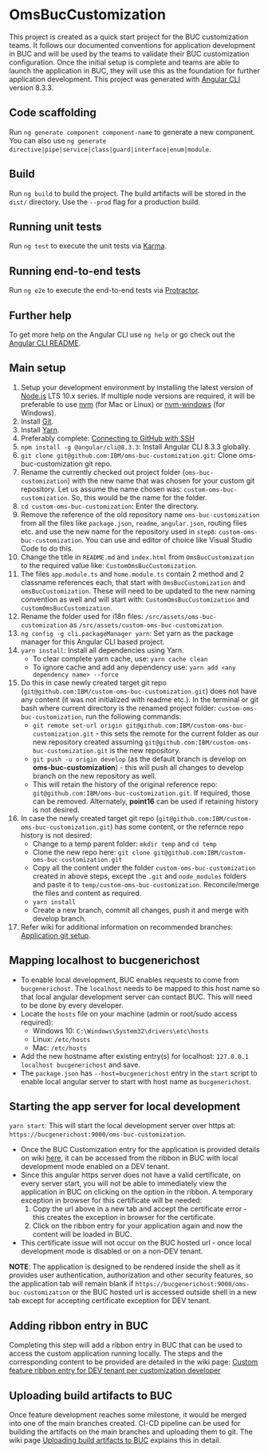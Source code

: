 # OmsBucCustomization

This project is created as a quick start project for the BUC customization teams. It follows our documented conventions for application development in BUC and will be used by the teams to validate their BUC customization configuration. Once the initial setup is complete and teams are able to launch the application in BUC, they will use this as the foundation for further application development.
This project was generated with [Angular CLI](https://github.com/angular/angular-cli) version 8.3.3.

## Code scaffolding

Run `ng generate component component-name` to generate a new component. You can also use `ng generate directive|pipe|service|class|guard|interface|enum|module`.

## Build

Run `ng build` to build the project. The build artifacts will be stored in the `dist/` directory. Use the `--prod` flag for a production build.

## Running unit tests

Run `ng test` to execute the unit tests via [Karma](https://karma-runner.github.io).

## Running end-to-end tests

Run `ng e2e` to execute the end-to-end tests via [Protractor](http://www.protractortest.org/).

## Further help

To get more help on the Angular CLI use `ng help` or go check out the [Angular CLI README](https://github.com/angular/angular-cli/blob/master/README.md).

## Main setup

1. Setup your development environment by installing the latest version of [Node.js](https://nodejs.org/en/download/releases/) LTS 10.x series. If multiple node versions are required, it will be preferable to use [nvm](https://github.com/nvm-sh/nvm) (for Mac or Linux) or [nvm-windows](https://github.com/coreybutler/nvm-windows) (for Windows).
2. Install [Git](https://git-scm.com/).
3. Install [Yarn](https://yarnpkg.com/en/docs/install).
4. Preferably complete: [Connecting to GitHub with SSH](https://help.github.com/en/articles/connecting-to-github-with-ssh)
5. `npm install -g @angular/cli@8.3.3`: Install Angular CLI 8.3.3 globally.
6. `git clone git@github.com:IBM/oms-buc-customization.git`: Clone oms-buc-customization git repo.
7. Rename the currently checked out project folder (`oms-buc-customization`) with the new name that was chosen for your custom git repository. Let us assume the name chosen was: `custom-oms-buc-customization`. So, this would be the name for the folder.
8. `cd custom-oms-buc-customization`: Enter the directory.
9. Remove the reference of the old repository name `oms-buc-customization` from all the files like `package.json`, `readme`, `angular.json`, routing files etc. and use the new name for the repository used in `step8`: `custom-oms-buc-customization`. You can use and editor of choice like Visual Studio Code to do this.
10. Change the title in `README.md` and `index.html` from `OmsBucCustomization` to the required value like: `CustomOmsBucCustomization`.
11. The files `app.module.ts` and `home.module.ts` contain 2 method and 2 classname references each, that start with `OmsBucCustomization` and `omsBucCustomization`. These will need to be updated to the new naming convention as well and will start with: `CustomOmsBucCustomization` and `customOmsBucCustomization`.
12. Rename the folder used for i18n files: `/src/assets/oms-buc-customization` as `/src/assets/custom-oms-buc-customization`.
13. `ng config -g cli.packageManager yarn`: Set yarn as the package manager for this Angular CLI based project.
14. `yarn install`: Install all dependencies using Yarn.
    * To clear complete yarn cache, use: `yarn cache clean`
    * To ignore cache and add any dependency use: `yarn add <any dependency name> --force`
15. Do this in case newly created target git repo (`git@github.com:IBM/custom-oms-buc-customization.git`) does not have any content (it was not initialized with readme etc.). In the terminal or git bash where current directory is the renamed project folder: `custom-oms-buc-customization`, run the following commands:
    * `git remote set-url origin git@github.com:IBM/custom-oms-buc-customization.git` - this sets the remote for the current folder as our new repository created assuming `git@github.com:IBM/custom-oms-buc-customization.git` is the new repository.
    * `git push -u origin develop` (as the default branch is develop on **oms-buc-customization**) - this will push all changes to develop branch on the new repository as well.
    * This will retain the history of the original reference repo: `git@github.com:IBM/oms-buc-customization.git`. If required, those can be removed. Alternately, **point16** can be used if retaining history is not desired.
16. In case the newly created target git repo (`git@github.com:IBM/custom-oms-buc-customization.git`) has some content, or the refernce repo history is not desired:
    * Change to a temp parent folder: `mkdir temp` and `cd temp`
    * Clone the new repo here: `git clone git@github.com:IBM/custom-oms-buc-customization.git`
    * Copy all the content under the folder `custom-oms-buc-customization` created in above steps, except the `.git` and `node_modules` folders and paste it to `temp/custom-oms-buc-customization`. Reconcile/merge the files and content as required.
    * `yarn install`
    * Create a new branch, commit all changes, push it and merge with develop branch.
17. Refer wiki for additional information on recommended branches: [Application git setup](https://github.com/IBM/oms-buc-customization/wiki/Application-git-setup).

## Mapping localhost to bucgenerichost

* To enable local development, BUC enables requests to come from `bucgenerichost`. The `localhost` needs to be mapped to this host name so that local angular development server can contact BUC. This will need to be done by every developer.
* Locate the `hosts` file on your machine (admin or root/sudo access required):
    * Windows 10: `C:\Windows\System32\drivers\etc\hosts`
    * Linux: `/etc/hosts`
    * Mac: `/etc/hosts`
* Add the new hostname after existing entry(s) for localhost: `127.0.0.1 localhost bucgenerichost` and save.
* The `package.json` has `--host=bucgenerichost` entry in the `start` script to enable local angular server to start with host name as `bucgenerichost`.

## Starting the app server for local development

`yarn start`: This will start the local development server over https at: `https://bucgenerichost:9000/oms-buc-customization`.
* Once the BUC Customization entry for the application is provided details on wiki [here](https://github.com/IBM/oms-buc-customization/wiki/Custom-feature-ribbon-entry-for-DEV-tenant-per-customization-developer), it can be accessed from the ribbon in BUC with local development mode enabled on a DEV tenant.
* Since this angular https server does not have a valid certificate, on every server start, you will not be able to immediately view the application in BUC on clicking on the option in the ribbon. A temporary exception in browser for this certificate will be needed:
    1. Copy the url above in a new tab and accept the certificate error - this creates the exception in browser for the certificate.
    2. Click on the ribbon entry for your application again and now the content will be loaded in BUC.
* This certificate issue will not occur on the BUC hosted url - once local development mode is disabled or on a non-DEV tenant.

**NOTE**: The application is designed to be rendered inside the shell as it provides user authentication, authorization and other security features, so the application tab will remain blank if `https://bucgenerichost:9000/oms-buc-customization` or the BUC hosted url is accessed outside shell in a new tab except for accepting certificate exception for DEV tenant.

## Adding ribbon entry in BUC

Completing this step will add a ribbon entry in BUC that can be used to access the custom application running locally.
The steps and the corresponding content to be provided are detailed in the wiki page: [Custom feature ribbon entry for DEV tenant per customization developer](https://github.com/IBM/oms-buc-customization/wiki/Custom-feature-ribbon-entry-for-DEV-tenant-per-customization-developer)

## Uploading build artifacts to BUC

Once feature development reaches some milestone, it would be merged into one of the main branches created.
CI-CD pipeline can be used for building the artifacts on the main branches and uploading them to git. The wiki page [Uploading build artifacts to BUC](https://github.com/IBM/oms-buc-customization/wiki/Uploading-build-artifacts-to-BUC) explains this in detail.
